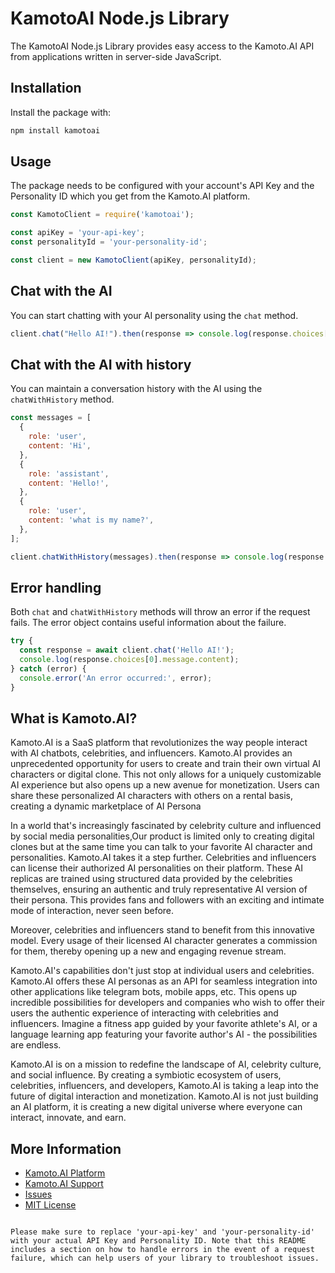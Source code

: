 # KamotoAI Node.js Library

The KamotoAI Node.js Library provides easy access to the Kamoto.AI API from applications written in server-side JavaScript.

## Installation

Install the package with:

```bash
npm install kamotoai
```

## Usage

The package needs to be configured with your account's API Key and the Personality ID which you get from the Kamoto.AI platform. 

```javascript
const KamotoClient = require('kamotoai');

const apiKey = 'your-api-key';
const personalityId = 'your-personality-id';

const client = new KamotoClient(apiKey, personalityId);
```

## Chat with the AI

You can start chatting with your AI personality using the `chat` method.

```javascript
client.chat("Hello AI!").then(response => console.log(response.choices[0].message.content));
```

## Chat with the AI with history

You can maintain a conversation history with the AI using the `chatWithHistory` method. 

```javascript
const messages = [
  {
    role: 'user',
    content: 'Hi',
  },
  {
    role: 'assistant',
    content: 'Hello!',
  },
  {
    role: 'user',
    content: 'what is my name?',
  },
];

client.chatWithHistory(messages).then(response => console.log(response.choices[0].message.content));
```

## Error handling

Both `chat` and `chatWithHistory` methods will throw an error if the request fails. The error object contains useful information about the failure.

```javascript
try {
  const response = await client.chat('Hello AI!');
  console.log(response.choices[0].message.content);
} catch (error) {
  console.error('An error occurred:', error);
}
```
## What is Kamoto.AI?
Kamoto.AI is a SaaS platform that revolutionizes the way people interact with AI chatbots, celebrities, and influencers. Kamoto.AI provides an unprecedented opportunity for users to create and train their own virtual AI characters or digital clone. This not only allows for a uniquely customizable AI experience but also opens up a new avenue for monetization. Users can share these personalized AI characters with others on a rental basis, creating a dynamic marketplace of AI Persona

In a world that's increasingly fascinated by celebrity culture and influenced by social media personalities,Our product is limited only to creating digital clones but at the same time you can talk to your favorite AI character and personalities. Kamoto.AI takes it a step further. Celebrities and influencers can license their authorized AI personalities on their platform. These AI replicas are trained using structured data provided by the celebrities themselves, ensuring an authentic and truly representative AI version of their persona. This provides fans and followers with an exciting and intimate mode of interaction, never seen before.

Moreover, celebrities and influencers stand to benefit from this innovative model. Every usage of their licensed AI character generates a commission for them, thereby opening up a new and engaging revenue stream.

Kamoto.AI's capabilities don't just stop at individual users and celebrities. Kamoto.AI offers these AI personas as an API for seamless integration into other applications like telegram bots, mobile apps, etc. This opens up incredible possibilities for developers and companies who wish to offer their users the authentic experience of interacting with celebrities and influencers. Imagine a fitness app guided by your favorite athlete's AI, or a language learning app featuring your favorite author's AI - the possibilities are endless.

Kamoto.AI is on a mission to redefine the landscape of AI, celebrity culture, and social influence. By creating a symbiotic ecosystem of users, celebrities, influencers, and developers, Kamoto.AI is taking a leap into the future of digital interaction and monetization. Kamoto.AI is not just building an AI platform, it is creating a new digital universe where everyone can interact, innovate, and earn.  


## More Information

- [Kamoto.AI Platform](https://www.kamoto.ai/)
- [Kamoto.AI Support](https://help.kamoto.ai/)
- [Issues](https://github.com/Kamoto-AI/kamoto-ai-nodejs-library/issues)
- [MIT License](LICENSE.md)
```

Please make sure to replace 'your-api-key' and 'your-personality-id' with your actual API Key and Personality ID. Note that this README includes a section on how to handle errors in the event of a request failure, which can help users of your library to troubleshoot issues.